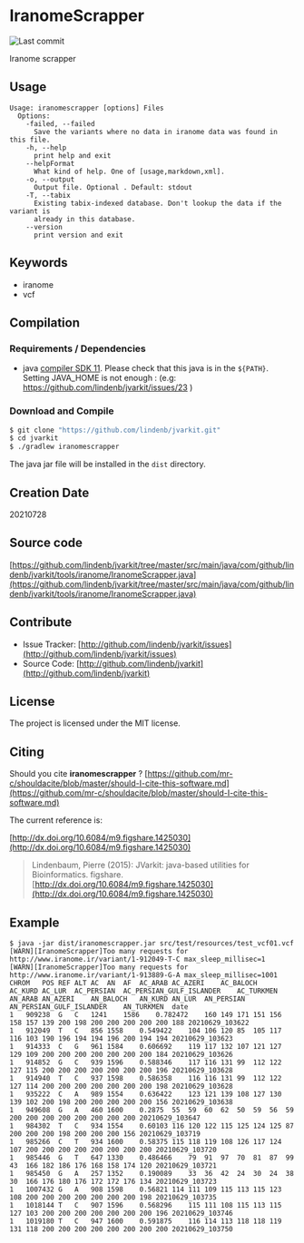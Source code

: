 # IranomeScrapper

![Last commit](https://img.shields.io/github/last-commit/lindenb/jvarkit.png)

Iranome scrapper


## Usage

```
Usage: iranomescrapper [options] Files
  Options:
    -failed, --failed
      Save the variants where no data in iranome data was found in this file.
    -h, --help
      print help and exit
    --helpFormat
      What kind of help. One of [usage,markdown,xml].
    -o, --output
      Output file. Optional . Default: stdout
    -T, --tabix
      Existing tabix-indexed database. Don't lookup the data if the variant is 
      already in this database.
    --version
      print version and exit

```


## Keywords

 * iranome
 * vcf


## Compilation

### Requirements / Dependencies

* java [compiler SDK 11](https://jdk.java.net/11/). Please check that this java is in the `${PATH}`. Setting JAVA_HOME is not enough : (e.g: https://github.com/lindenb/jvarkit/issues/23 )


### Download and Compile

```bash
$ git clone "https://github.com/lindenb/jvarkit.git"
$ cd jvarkit
$ ./gradlew iranomescrapper
```

The java jar file will be installed in the `dist` directory.


## Creation Date

20210728

## Source code 

[https://github.com/lindenb/jvarkit/tree/master/src/main/java/com/github/lindenb/jvarkit/tools/iranome/IranomeScrapper.java](https://github.com/lindenb/jvarkit/tree/master/src/main/java/com/github/lindenb/jvarkit/tools/iranome/IranomeScrapper.java)


## Contribute

- Issue Tracker: [http://github.com/lindenb/jvarkit/issues](http://github.com/lindenb/jvarkit/issues)
- Source Code: [http://github.com/lindenb/jvarkit](http://github.com/lindenb/jvarkit)

## License

The project is licensed under the MIT license.

## Citing

Should you cite **iranomescrapper** ? [https://github.com/mr-c/shouldacite/blob/master/should-I-cite-this-software.md](https://github.com/mr-c/shouldacite/blob/master/should-I-cite-this-software.md)

The current reference is:

[http://dx.doi.org/10.6084/m9.figshare.1425030](http://dx.doi.org/10.6084/m9.figshare.1425030)

> Lindenbaum, Pierre (2015): JVarkit: java-based utilities for Bioinformatics. figshare.
> [http://dx.doi.org/10.6084/m9.figshare.1425030](http://dx.doi.org/10.6084/m9.figshare.1425030)


## Example

```
$ java -jar dist/iranomescrapper.jar src/test/resources/test_vcf01.vcf
[WARN][IranomeScrapper]Too many requests for http://www.iranome.ir/variant/1-912049-T-C max_sleep_millisec=1
[WARN][IranomeScrapper]Too many requests for http://www.iranome.ir/variant/1-913889-G-A max_sleep_millisec=1001
CHROM	POS	REF	ALT	AC	AN	AF	AC_ARAB	AC_AZERI	AC_BALOCH	AC_KURD	AC_LUR	AC_PERSIAN	AC_PERSIAN_GULF_ISLANDER	AC_TURKMEN	AN_ARAB	AN_AZERI	AN_BALOCH	AN_KURD	AN_LUR	AN_PERSIAN	AN_PERSIAN_GULF_ISLANDER	AN_TURKMEN	date
1	909238	G	C	1241	1586	0.782472	160	149	171	151	156	158	157	139	200	198	200	200	200	200	200	188	20210629_103622
1	912049	T	C	856	1558	0.549422	104	106	120	85	105	117	116	103	190	196	194	194	196	200	194	194	20210629_103623
1	914333	C	G	961	1584	0.606692	119	117	132	107	121	127	129	109	200	200	200	200	200	200	200	184	20210629_103626
1	914852	G	C	939	1596	0.588346	117	116	131	99	112	122	127	115	200	200	200	200	200	200	200	196	20210629_103628
1	914940	T	C	937	1598	0.586358	116	116	131	99	112	122	127	114	200	200	200	200	200	200	200	198	20210629_103628
1	935222	C	A	989	1554	0.636422	123	121	139	108	127	130	139	102	200	198	200	200	200	200	200	156	20210629_103638
1	949608	G	A	460	1600	0.2875	55	59	60	62	50	59	56	59	200	200	200	200	200	200	200	200	20210629_103647
1	984302	T	C	934	1554	0.60103	116	120	122	115	125	124	125	87	200	200	200	198	200	200	200	156	20210629_103719
1	985266	C	T	934	1600	0.58375	115	118	119	108	126	117	124	107	200	200	200	200	200	200	200	200	20210629_103720
1	985446	G	T	647	1330	0.486466	79	91	97	70	81	87	99	43	166	182	186	176	168	158	174	120	20210629_103721
1	985450	G	A	257	1352	0.190089	33	36	42	24	30	24	38	30	166	176	180	176	172	172	176	134	20210629_103723
1	1007432	G	A	908	1598	0.56821	114	111	109	115	113	115	123	108	200	200	200	200	200	200	200	198	20210629_103735
1	1018144	T	C	907	1596	0.568296	115	111	108	115	113	115	127	103	200	200	200	200	200	200	200	196	20210629_103746
1	1019180	T	C	947	1600	0.591875	116	114	113	118	118	119	131	118	200	200	200	200	200	200	200	200	20210629_103750
```

